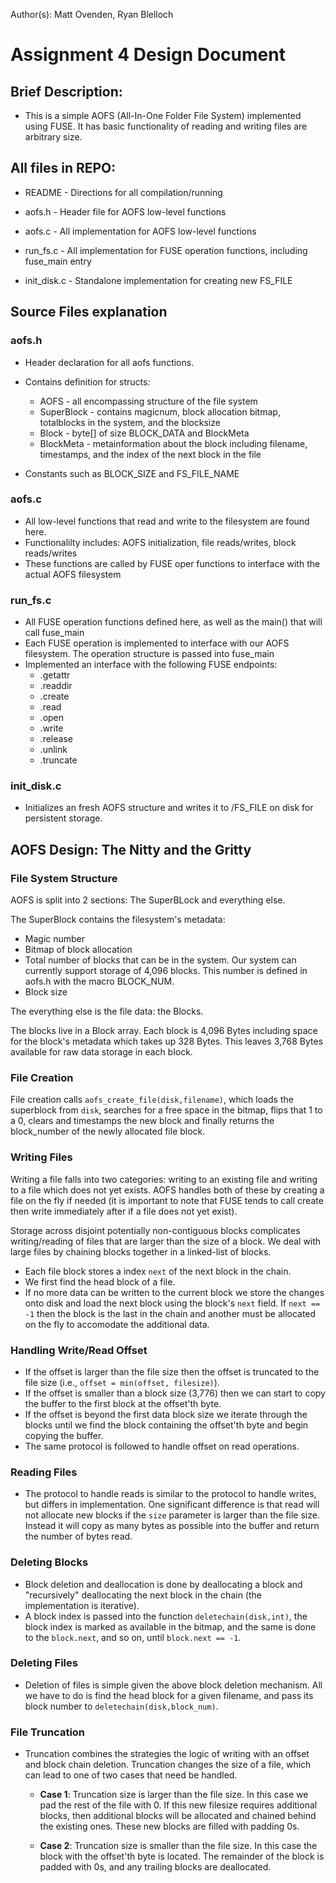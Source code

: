 Author(s): Matt Ovenden, Ryan Blelloch

# Assignment 4 Design Document

## Brief Description:
  - This is a simple AOFS (All-In-One Folder File System) implemented using 
    FUSE. It has basic functionality of reading and writing files are arbitrary 
    size.

## All files in REPO:

* README                - Directions for all compilation/running

* aofs.h                - Header file for AOFS low-level functions

* aofs.c                - All implementation for AOFS low-level functions

* run_fs.c              - All implementation for FUSE operation functions, 
                           including fuse_main entry

* init_disk.c           - Standalone implementation for creating new FS_FILE

## Source Files explanation

### aofs.h
  - Header declaration for all aofs functions.
  - Contains definition for structs:
    + AOFS - all encompassing structure of the file system
    + SuperBlock - contains magicnum, block allocation bitmap, totalblocks in
                  the system, and the blocksize
    + Block - byte[] of size BLOCK_DATA and BlockMeta
    + BlockMeta - metainformation about the block including filename, 
                timestamps, and the index of the next block in the file
                
  - Constants such as BLOCK_SIZE and FS_FILE_NAME
 
### aofs.c
  - All low-level functions that read and write to the filesystem are found here. 
  - Functionalilty includes: AOFS initialization, file reads/writes, block 
    reads/writes
  - These functions are called by FUSE oper functions to interface with the 
    actual AOFS filesystem

### run_fs.c
  - All FUSE operation functions defined here, as well as the main() that will 
    call fuse_main
  - Each FUSE operation is implemented to interface with our AOFS filesystem. 
    The operation structure is passed into fuse_main
  - Implemented an interface with the following FUSE endpoints:
    + .getattr
    + .readdir
    + .create
    + .read
    + .open
    + .write
    + .release
    + .unlink
    + .truncate

### init_disk.c
  - Initializes an fresh AOFS structure and writes it to /FS_FILE on disk for
    persistent storage.

## AOFS Design: The Nitty and the Gritty

### File System Structure

AOFS is split into 2 sections: The SuperBLock and everything else.

  The SuperBlock contains the filesystem's metadata:
  * Magic number
  * Bitmap of block allocation
  * Total number of blocks that can be in the system. Our system can currently
    support storage of 4,096 blocks. This number is defined in aofs.h with the
    macro BLOCK_NUM.
  * Block size
  
The everything else is the file data: the Blocks. 

The blocks live in a Block
    array. Each block is 4,096 Bytes including space for the block's
    metadata which takes up 328 Bytes. This leaves 3,768 Bytes available for
    raw data storage in each block.


### File Creation

File creation calls `aofs_create_file(disk,filename)`, which loads the superblock
from `disk`, searches for a free space in the bitmap, flips that 1 to a 0,
clears and timestamps the new block and finally returns the block_number of the 
newly allocated file block. 

### Writing Files

Writing a file falls into two categories: writing to an existing file and writing
to a file which does not yet exists. AOFS handles both of these by creating a 
file on the fly if needed (it is important to note that FUSE tends to call 
create then write immediately after if a file does not yet exist).

Storage across disjoint potentially non-contiguous blocks complicates writing/reading
of files that are larger than the size of a block. We deal with large files by 
chaining blocks together in a linked-list of blocks.

  - Each file block stores a index `next` of the next block in the chain.
  - We first find the head block of a file.
  - If no more data can be written to the current block we store the changes onto
    disk and load the next block using the block's `next` field. If `next == -1`
    then the block is the last in the chain and another must be allocated on the
    fly to accomodate the additional data.

### Handling Write/Read Offset
  - If the offset is larger than the file size then the offset is truncated to 
    the file size (i.e., `offset = min(offset, filesize)`).
  - If the offset is smaller than a block size (3,776) then we can start to copy
    the buffer to the first block at the offset'th byte.
  - If the offset is beyond the first data block size we iterate through the 
    blocks until we find the block containing the offset'th byte and begin 
    copying the buffer.
  - The same protocol is followed to handle offset on read operations.

### Reading Files
  - The protocol to handle reads is similar to the protocol to handle writes, 
    but differs in implementation. One significant difference is that read will
    not allocate new blocks if the `size` parameter is larger than the file size.
    Instead it will copy as many bytes as possible into the buffer and return 
    the number of bytes read.
    

### Deleting Blocks
  - Block deletion and deallocation is done by deallocating a block and 
    "recursively" deallocating the next block in the chain (the implementation
    is iterative).
  - A block index is passed into the function `deletechain(disk,int)`, the block
    index is marked as available in the bitmap, and the same is done to the 
    `block.next`, and so on, until `block.next == -1`.

### Deleting Files
  - Deletion of files is simple given the above block deletion mechanism. All we
    have to do is find the head block for a given filename, and pass its block
    number to `deletechain(disk,block_num)`.

### File Truncation
  - Truncation combines the strategies the logic of writing with an offset and 
    block chain deletion. Truncation changes the size of a file, which can lead
    to one of two cases that need be handled.
    
     - **Case 1**: Truncation size is larger than the file size. In this case we
                pad the rest of the file with 0. If this new filesize requires
                additional blocks, then additional blocks will be allocated and
                chained behind the existing ones. These new blocks are filled
                with padding 0s.
     
     - **Case 2**: Truncation size is smaller than the file size. In this case
                the block with the offset'th byte is located. The remainder of 
                the block is padded with 0s, and any trailing blocks are 
                deallocated.